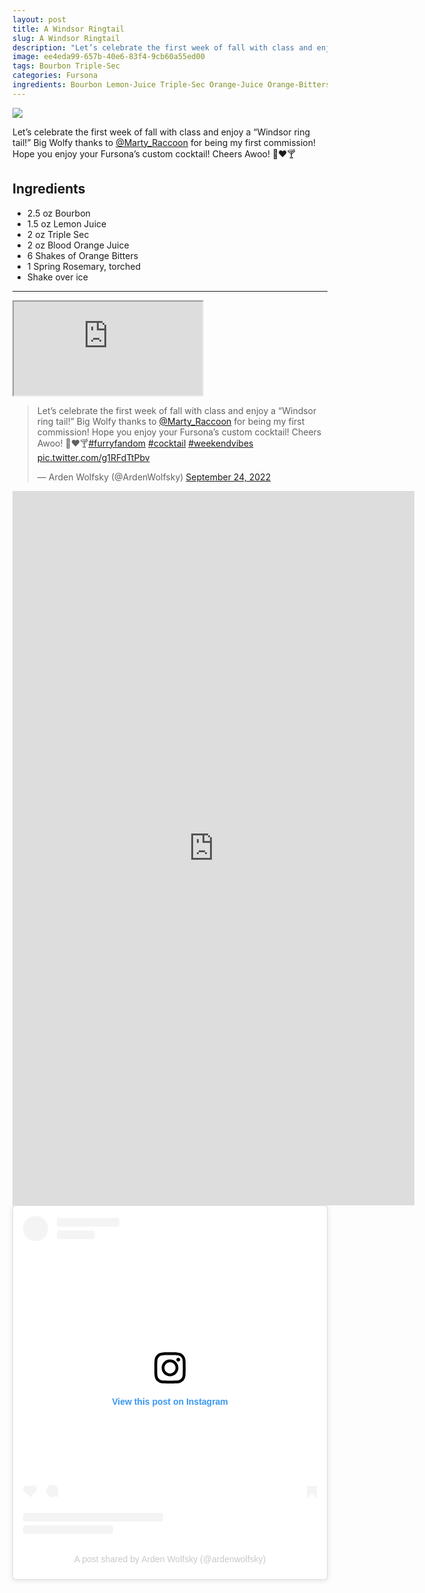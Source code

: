 ```yaml
---
layout: post
title: A Windsor Ringtail
slug: A Windsor Ringtail
description: "Let’s celebrate the first week of fall with class and enjoy a “Windsor ring tail!” Big Wolfy thanks to @Marty_Raccoon for being my first commission! Hope you enjoy your Fursona’s custom cocktail! Cheers Awoo! 🐺❤️🍸"
image: ee4eda99-657b-40e6-83f4-9cb60a55ed00
tags: Bourbon Triple-Sec
categories: Fursona
ingredients: Bourbon Lemon-Juice Triple-Sec Orange-Juice Orange-Bitters Spring-Rosemary
---
```

<div class="drink-image-post"><img src="{{ site.cdn }}{{ page.image }}/public"></div>

Let’s celebrate the first week of fall with class and enjoy a “Windsor ring tail!” Big Wolfy thanks to [@Marty_Raccoon](https://twitter.com/Marty_Raccoon) for being my first commission! Hope you enjoy your Fursona’s custom cocktail! Cheers Awoo! 🐺❤️🍸

## Ingredients
* 2.5 oz Bourbon
* 1.5 oz Lemon Juice
* 2 oz Triple Sec
* 2 oz Blood Orange Juice
* 6 Shakes of Orange Bitters
* 1 Spring Rosemary, torched
* Shake over ice

<hr>

<div class="drink-media">
<div class="youtube-iframe">
  <iframe
    src="https://customer-ly5ltdyjf46hd6n1.cloudflarestream.com/31f6dc43b5d0943da69edc6c2a114606/iframe?preload=trueposter=https%3A%2F%2Fcustomer-ly5ltdyjf46hd6n1.cloudflarestream.com%2F31f6dc43b5d0943da69edc6c2a114606%2Fthumbnails%2Fthumbnail.jpg%3Ftime%3D%26height%3D600&title=A+Windsor+Ringtail&logo=https%3A%2F%2Fimagedelivery.net%2FWG0vvpzHMcKj08eFQPOnJg%2F2cb0edce-ab98-4824-32c9-add3bbac5700%2Fpublic&share-link=https%3A%2F%2Fdrinks.ardenwolfsky.com%2Fdrinks%2Fa-windsor-ringtail&channel-link=https%3A%2F%2Fdrinks.ardenwolfsky.com%2F"
    loading="lazy"
    allow="accelerometer; gyroscope; autoplay; encrypted-media; picture-in-picture;"
    allowfullscreen="true"
	style="width: 60%;"
  ></iframe>
</div>

<blockquote class="tiktok-embed" cite="https://www.tiktok.com/@ardenwolfsky/video/7146976694073560362" data-video-id="7146976694073560362" style="max-width: 605px;min-width: 325px;"><section></section></blockquote> <script async src="https://www.tiktok.com/embed.js"></script>

<blockquote class="twitter-tweet tw-align-center"><p lang="en" dir="ltr">Let’s celebrate the first week of fall with class and enjoy a “Windsor ring tail!” Big Wolfy thanks to <a href="https://twitter.com/Marty_Raccoon?ref_src=twsrc%5Etfw">@Marty_Raccoon</a> for being my first commission! Hope you enjoy your Fursona’s custom cocktail! Cheers Awoo! 🐺❤️🍸<a href="https://twitter.com/hashtag/furryfandom?src=hash&amp;ref_src=twsrc%5Etfw">#furryfandom</a> <a href="https://twitter.com/hashtag/cocktail?src=hash&amp;ref_src=twsrc%5Etfw">#cocktail</a> <a href="https://twitter.com/hashtag/weekendvibes?src=hash&amp;ref_src=twsrc%5Etfw">#weekendvibes</a> <a href="https://t.co/g1RFdTtPbv">pic.twitter.com/g1RFdTtPbv</a></p>— Arden Wolfsky (@ArdenWolfsky) <a href="https://twitter.com/ArdenWolfsky/status/1573705413694033922?ref_src=twsrc%5Etfw">September 24, 2022</a></blockquote> <script async="" src="https://platform.twitter.com/widgets.js" charset="utf-8"></script>

<div class="youtube-iframe"><iframe width="643" height="1143" src="https://www.youtube.com/embed/qad23vLJQ54" title="The Windsor Ringtail #cocktail #furries #recipe #food #bar #shorts #mixology #furryart" frameborder="0" allow="accelerometer; autoplay; clipboard-write; encrypted-media; gyroscope; picture-in-picture; web-share" allowfullscreen></iframe></div>

<blockquote class="instagram-media" data-instgrm-captioned data-instgrm-permalink="https://www.instagram.com/reel/Ci5U_KrAXWZ/?utm_source=ig_embed&amp;utm_campaign=loading" data-instgrm-version="14" style=" background:#FFF; border:0; border-radius:3px; box-shadow:0 0 1px 0 rgba(0,0,0,0.5),0 1px 10px 0 rgba(0,0,0,0.15); margin: 1px; max-width:540px; min-width:326px; padding:0; width:99.375%; width:-webkit-calc(100% - 2px); width:calc(100% - 2px);"><div style="padding:16px;"> <a href="https://www.instagram.com/reel/Ci5U_KrAXWZ/?utm_source=ig_embed&amp;utm_campaign=loading" style=" background:#FFFFFF; line-height:0; padding:0 0; text-align:center; text-decoration:none; width:100%;" target="_blank" rel="noopener"> <div style=" display: flex; flex-direction: row; align-items: center;"> <div style="background-color: #F4F4F4; border-radius: 50%; flex-grow: 0; height: 40px; margin-right: 14px; width: 40px;"></div> <div style="display: flex; flex-direction: column; flex-grow: 1; justify-content: center;"> <div style=" background-color: #F4F4F4; border-radius: 4px; flex-grow: 0; height: 14px; margin-bottom: 6px; width: 100px;"></div> <div style=" background-color: #F4F4F4; border-radius: 4px; flex-grow: 0; height: 14px; width: 60px;"></div></div></div><div style="padding: 19% 0;"></div> <div style="display:block; height:50px; margin:0 auto 12px; width:50px;"><svg width="50px" height="50px" viewBox="0 0 60 60" version="1.1" xmlns="https://www.w3.org/2000/svg" xmlns:xlink="https://www.w3.org/1999/xlink"><g stroke="none" stroke-width="1" fill="none" fill-rule="evenodd"><g transform="translate(-511.000000, -20.000000)" fill="#000000"><g><path d="M556.869,30.41 C554.814,30.41 553.148,32.076 553.148,34.131 C553.148,36.186 554.814,37.852 556.869,37.852 C558.924,37.852 560.59,36.186 560.59,34.131 C560.59,32.076 558.924,30.41 556.869,30.41 M541,60.657 C535.114,60.657 530.342,55.887 530.342,50 C530.342,44.114 535.114,39.342 541,39.342 C546.887,39.342 551.658,44.114 551.658,50 C551.658,55.887 546.887,60.657 541,60.657 M541,33.886 C532.1,33.886 524.886,41.1 524.886,50 C524.886,58.899 532.1,66.113 541,66.113 C549.9,66.113 557.115,58.899 557.115,50 C557.115,41.1 549.9,33.886 541,33.886 M565.378,62.101 C565.244,65.022 564.756,66.606 564.346,67.663 C563.803,69.06 563.154,70.057 562.106,71.106 C561.058,72.155 560.06,72.803 558.662,73.347 C557.607,73.757 556.021,74.244 553.102,74.378 C549.944,74.521 548.997,74.552 541,74.552 C533.003,74.552 532.056,74.521 528.898,74.378 C525.979,74.244 524.393,73.757 523.338,73.347 C521.94,72.803 520.942,72.155 519.894,71.106 C518.846,70.057 518.197,69.06 517.654,67.663 C517.244,66.606 516.755,65.022 516.623,62.101 C516.479,58.943 516.448,57.996 516.448,50 C516.448,42.003 516.479,41.056 516.623,37.899 C516.755,34.978 517.244,33.391 517.654,32.338 C518.197,30.938 518.846,29.942 519.894,28.894 C520.942,27.846 521.94,27.196 523.338,26.654 C524.393,26.244 525.979,25.756 528.898,25.623 C532.057,25.479 533.004,25.448 541,25.448 C548.997,25.448 549.943,25.479 553.102,25.623 C556.021,25.756 557.607,26.244 558.662,26.654 C560.06,27.196 561.058,27.846 562.106,28.894 C563.154,29.942 563.803,30.938 564.346,32.338 C564.756,33.391 565.244,34.978 565.378,37.899 C565.522,41.056 565.552,42.003 565.552,50 C565.552,57.996 565.522,58.943 565.378,62.101 M570.82,37.631 C570.674,34.438 570.167,32.258 569.425,30.349 C568.659,28.377 567.633,26.702 565.965,25.035 C564.297,23.368 562.623,22.342 560.652,21.575 C558.743,20.834 556.562,20.326 553.369,20.18 C550.169,20.033 549.148,20 541,20 C532.853,20 531.831,20.033 528.631,20.18 C525.438,20.326 523.257,20.834 521.349,21.575 C519.376,22.342 517.703,23.368 516.035,25.035 C514.368,26.702 513.342,28.377 512.574,30.349 C511.834,32.258 511.326,34.438 511.181,37.631 C511.035,40.831 511,41.851 511,50 C511,58.147 511.035,59.17 511.181,62.369 C511.326,65.562 511.834,67.743 512.574,69.651 C513.342,71.625 514.368,73.296 516.035,74.965 C517.703,76.634 519.376,77.658 521.349,78.425 C523.257,79.167 525.438,79.673 528.631,79.82 C531.831,79.965 532.853,80.001 541,80.001 C549.148,80.001 550.169,79.965 553.369,79.82 C556.562,79.673 558.743,79.167 560.652,78.425 C562.623,77.658 564.297,76.634 565.965,74.965 C567.633,73.296 568.659,71.625 569.425,69.651 C570.167,67.743 570.674,65.562 570.82,62.369 C570.966,59.17 571,58.147 571,50 C571,41.851 570.966,40.831 570.82,37.631"></path></g></g></g></svg></div><div style="padding-top: 8px;"> <div style=" color:#3897f0; font-family:Arial,sans-serif; font-size:14px; font-style:normal; font-weight:550; line-height:18px;">View this post on Instagram</div></div><div style="padding: 12.5% 0;"></div> <div style="display: flex; flex-direction: row; margin-bottom: 14px; align-items: center;"><div> <div style="background-color: #F4F4F4; border-radius: 50%; height: 12.5px; width: 12.5px; transform: translateX(0px) translateY(7px);"></div> <div style="background-color: #F4F4F4; height: 12.5px; transform: rotate(-45deg) translateX(3px) translateY(1px); width: 12.5px; flex-grow: 0; margin-right: 14px; margin-left: 2px;"></div> <div style="background-color: #F4F4F4; border-radius: 50%; height: 12.5px; width: 12.5px; transform: translateX(9px) translateY(-18px);"></div></div><div style="margin-left: 8px;"> <div style=" background-color: #F4F4F4; border-radius: 50%; flex-grow: 0; height: 20px; width: 20px;"></div> <div style=" width: 0; height: 0; border-top: 2px solid transparent; border-left: 6px solid #f4f4f4; border-bottom: 2px solid transparent; transform: translateX(16px) translateY(-4px) rotate(30deg)"></div></div><div style="margin-left: auto;"> <div style=" width: 0px; border-top: 8px solid #F4F4F4; border-right: 8px solid transparent; transform: translateY(16px);"></div> <div style=" background-color: #F4F4F4; flex-grow: 0; height: 12px; width: 16px; transform: translateY(-4px);"></div> <div style=" width: 0; height: 0; border-top: 8px solid #F4F4F4; border-left: 8px solid transparent; transform: translateY(-4px) translateX(8px);"></div></div></div> <div style="display: flex; flex-direction: column; flex-grow: 1; justify-content: center; margin-bottom: 24px;"> <div style=" background-color: #F4F4F4; border-radius: 4px; flex-grow: 0; height: 14px; margin-bottom: 6px; width: 224px;"></div> <div style=" background-color: #F4F4F4; border-radius: 4px; flex-grow: 0; height: 14px; width: 144px;"></div></div></a><p style=" color:#c9c8cd; font-family:Arial,sans-serif; font-size:14px; line-height:17px; margin-bottom:0; margin-top:8px; overflow:hidden; padding:8px 0 7px; text-align:center; text-overflow:ellipsis; white-space:nowrap;"><a href="https://www.instagram.com/reel/Ci5U_KrAXWZ/?utm_source=ig_embed&amp;utm_campaign=loading" style=" color:#c9c8cd; font-family:Arial,sans-serif; font-size:14px; font-style:normal; font-weight:normal; line-height:17px; text-decoration:none;" target="_blank" rel="noopener">A post shared by Arden Wolfsky (@ardenwolfsky)</a></p></div></blockquote> <script async src="//www.instagram.com/embed.js"></script>
</div>

